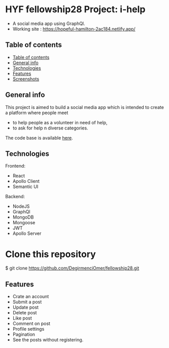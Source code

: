 # HYF fellowship28 Project: i-help 

- A social media app using GraphQl.
- Working site : https://hopeful-hamilton-2ac184.netlify.app/

## Table of contents

- [Table of contents](#table-of-contents)
- [General info](#general-info)
- [Technologies](#technologies)
- [Features](#features)
- [Screenshots](#screenshots)

## General info

This project is aimed to build a social media app which is intended to create a platform where people meet 
- to help people as a volunteer in need of help,
- to ask for help
n diverse categories.

The code base is available  [here](https://www.udemy.com/the-web-developer-bootcamp).

## Technologies

Frontend:
- React
- Apollo Client
- Semantic UI

Backend:
- NodeJS
- GraphQl
- MongoDB
- Mongoose
- JWT
- Apollo Server


# Clone this repository

\$ git clone https://github.com/DegirmenciOmer/fellowship28.git

## Features
- Crate an account
- Submit a post
- Update post
- Delete post
- Like post
- Comment on post
- Profile settings
- Pagination
- See the posts without registering.
